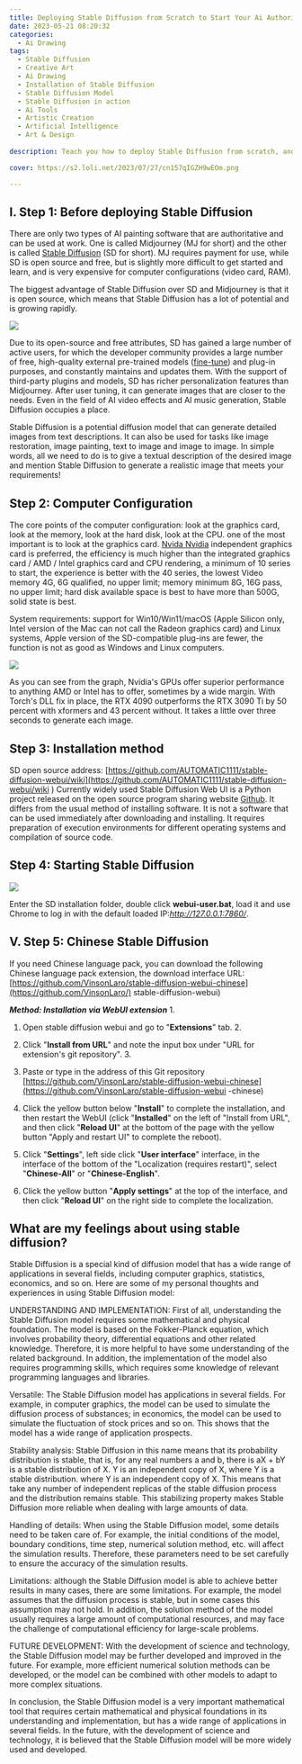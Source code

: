 ```yaml
---
title: Deploying Stable Diffusion from Scratch to Start Your Ai Authoring Journey
date: 2023-05-21 08:20:32
categories:
  - Ai Drawing
tags: 
  - Stable Diffusion
  - Creative Art
  - Ai Drawing
  - Installation of Stable Diffusion
  - Stable Diffusion Model
  - Stable Diffusion in action
  - Ai Tools
  - Artistic Creation
  - Artificial Intelligence
  - Art & Design
  
description: Teach you how to deploy Stable Diffusion from scratch, and start your way to create paintings, with Chinese tutorials in the back.

cover: https://s2.loli.net/2023/07/27/cn157qIGZH9wEOm.png

---
```


## I. Step 1: Before deploying Stable Diffusion

There are only two types of AI painting software that are authoritative and can be used at work. One is called Midjourney (MJ for short) and the other is called [Stable Diffusion](https://stablediffusionweb.com/) (SD for short). MJ requires payment for use, while SD is open source and free, but is slightly more difficult to get started and learn, and is very expensive for computer configurations (video card, RAM).

The biggest advantage of Stable Diffusion over SD and Midjourney is that it is open source, which means that Stable Diffusion has a lot of potential and is growing rapidly.

![](https://s2.loli.net/2023/07/27/cn157qIGZH9wEOm.png)

Due to its open-source and free attributes, SD has gained a large number of active users, for which the developer community provides a large number of free, high-quality external pre-trained models ([fine-tune](https://www.finetuneus.com/)) and plug-in purposes, and constantly maintains and updates them. With the support of third-party plugins and models, SD has richer personalization features than Midjourney. After user tuning, it can generate images that are closer to the needs. Even in the field of AI video effects and AI music generation, Stable Diffusion occupies a place.

Stable Diffusion is a potential diffusion model that can generate detailed images from text descriptions. It can also be used for tasks like image restoration, image painting, text to image and image to image. In simple words, all we need to do is to give a textual description of the desired image and mention Stable Diffusion to generate a realistic image that meets your requirements!

## Step 2: Computer Configuration

The core points of the computer configuration: look at the graphics card, look at the memory, look at the hard disk, look at the CPU. one of the most important is to look at the graphics card. [Nvida Nvidia](https://zh.wikipedia.org/zh-hans/%E8%8B%B1%E4%BC%9F%E8%BE%BE) independent graphics card is preferred, the efficiency is much higher than the integrated graphics card / AMD / Intel graphics card and CPU rendering, a minimum of 10 series to start, the experience is better with the 40 series, the lowest Video memory 4G, 6G qualified, no upper limit; memory minimum 8G, 16G pass, no upper limit; hard disk available space is best to have more than 500G, solid state is best.

System requirements: support for Win10/Win11/macOS (Apple Silicon only, Intel version of the Mac can not call the Radeon graphics card) and Linux systems, Apple version of the SD-compatible plug-ins are fewer, the function is not as good as Windows and Linux computers.

![](https://s2.loli.net/2023/07/27/wprb4uiGfMKENZL.jpg)

As you can see from the graph, Nvidia's GPUs offer superior performance to anything AMD or Intel has to offer, sometimes by a wide margin. With Torch's DLL fix in place, the RTX 4090 outperforms the RTX 3090 Ti by 50 percent with xformers and 43 percent without. It takes a little over three seconds to generate each image.

## Step 3: Installation method

SD open source address: [https://github.com/AUTOMATIC1111/stable-diffusion-webui/wiki](https://github.com/AUTOMATIC1111/stable-diffusion-webui/wiki )
Currently widely used Stable Diffusion Web UI is a Python project released on the open source program sharing website [Github](https://github.com/). It differs from the usual method of installing software. It is not a software that can be used immediately after downloading and installing. It requires preparation of execution environments for different operating systems and compilation of source code.

## Step 4: Starting Stable Diffusion

![](https://s2.loli.net/2023/07/27/dBG8qZtTrIFEHVx.jpg)

Enter the SD installation folder, double click **webui-user.bat**, load it and use Chrome to log in with the default loaded IP:*http://127.0.0.1:7860/*.

## V. Step 5: Chinese Stable Diffusion

If you need Chinese language pack, you can download the following Chinese language pack extension, the download interface URL: [https://github.com/VinsonLaro/stable-diffusion-webui-chinese](https://github.com/VinsonLaro/) stable-diffusion-webui)

***Method: Installation via WebUI extension*** 1.

1. Open stable diffusion webui and go to "**Extensions**" tab. 2.

2. Click "**Install from URL**" and note the input box under "URL for extension's git repository". 3.

3. Paste or type in the address of this Git repository [https://github.com/VinsonLaro/stable-diffusion-webui-chinese](https://github.com/VinsonLaro/stable-diffusion-webui -chinese)

4. Click the yellow button below "**Install**" to complete the installation, and then restart the WebUI (click "**Installed**" on the left of "Install from URL", and then click "**Reload UI**" at the bottom of the page with the yellow button "Apply and restart UI" to complete the reboot).

5. Click "**Settings**", left side click "**User interface**" interface, in the interface of the bottom of the "Localization (requires restart)", select "**Chinese-All**" or "**Chinese-English**".

6. Click the yellow button "**Apply settings**" at the top of the interface, and then click "**Reload UI**" on the right side to complete the localization.

## What are my feelings about using stable diffusion?

Stable Diffusion is a special kind of diffusion model that has a wide range of applications in several fields, including computer graphics, statistics, economics, and so on. Here are some of my personal thoughts and experiences in using Stable Diffusion model:

UNDERSTANDING AND IMPLEMENTATION: First of all, understanding the Stable Diffusion model requires some mathematical and physical foundation. The model is based on the Fokker-Planck equation, which involves probability theory, differential equations and other related knowledge. Therefore, it is more helpful to have some understanding of the related background. In addition, the implementation of the model also requires programming skills, which requires some knowledge of relevant programming languages and libraries.

Versatile: The Stable Diffusion model has applications in several fields. For example, in computer graphics, the model can be used to simulate the diffusion process of substances; in economics, the model can be used to simulate the fluctuation of stock prices and so on. This shows that the model has a wide range of application prospects.

Stability analysis: Stable Diffusion in this name means that its probability distribution is stable, that is, for any real numbers a and b, there is aX + bY is a stable distribution of X. Y is an independent copy of X, where Y is a stable distribution. where Y is an independent copy of X. This means that take any number of independent replicas of the stable diffusion process and the distribution remains stable. This stabilizing property makes Stable Diffusion more reliable when dealing with large amounts of data.

Handling of details: When using the Stable Diffusion model, some details need to be taken care of. For example, the initial conditions of the model, boundary conditions, time step, numerical solution method, etc. will affect the simulation results. Therefore, these parameters need to be set carefully to ensure the accuracy of the simulation results.

Limitations: although the Stable Diffusion model is able to achieve better results in many cases, there are some limitations. For example, the model assumes that the diffusion process is stable, but in some cases this assumption may not hold. In addition, the solution method of the model usually requires a large amount of computational resources, and may face the challenge of computational efficiency for large-scale problems.

FUTURE DEVELOPMENT: With the development of science and technology, the Stable Diffusion model may be further developed and improved in the future. For example, more efficient numerical solution methods can be developed, or the model can be combined with other models to adapt to more complex situations.

In conclusion, the Stable Diffusion model is a very important mathematical tool that requires certain mathematical and physical foundations in its understanding and implementation, but has a wide range of applications in several fields. In the future, with the development of science and technology, it is believed that the Stable Diffusion model will be more widely used and developed.

